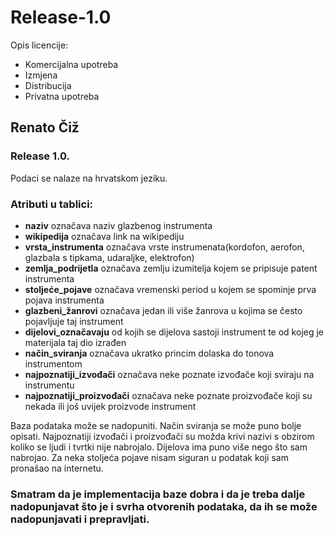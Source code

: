 # Release-1.0
 Opis licencije:
 - Komercijalna upotreba
 - Izmjena
 - Distribucija
 - Privatna upotreba
## **Renato Čiž**
### Release 1.0.
Podaci se nalaze na hrvatskom jeziku.
### Atributi u tablici:
 - **naziv** označava naziv glazbenog instrumenta
 - **wikipedija** označava link na wikipediju
 - **vrsta_instrumenta** označava vrste instrumenata(kordofon, aerofon, glazbala s tipkama, udaraljke, elektrofon)
 - **zemlja_podrijetla** označava zemlju izumitelja kojem se pripisuje patent instrumenta
 - **stoljeće_pojave** označava vremenski period u kojem se spominje prva pojava instrumenta
 - **glazbeni_žanrovi** označava jedan ili više žanrova u kojima se često pojavljuje taj instrument
 - **dijelovi_označavaju** od kojih se dijelova sastoji instrument te od kojeg je materijala taj dio izrađen
 - **način_sviranja** označava ukratko princim dolaska do tonova instrumentom
 - **najpoznatiji_izvođači** označava neke poznate izvođače koji sviraju na instrumentu
 - **najpoznatiji_proizvođači** označava neke poznate proizvođače koji su nekada ili još uvijek proizvode instrument
 
Baza podataka može se nadopuniti. Način sviranja se može puno bolje opisati. Najpoznatiji izvođači i proizvođači su možda krivi nazivi s obzirom koliko se ljudi i tvrtki nije nabrojalo. Dijelova ima puno više nego što sam nabrojao. Za neka stoljeća pojave nisam siguran u podatak koji sam pronašao na internetu.

### Smatram da je implementacija baze dobra i da je treba dalje nadopunjavat što je i svrha otvorenih podataka, da ih se može nadopunjavati i prepravljati.

